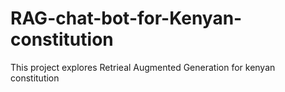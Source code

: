 # RAG-chat-bot-for-Kenyan-constitution
This project explores Retrieal Augmented Generation for kenyan constitution 
